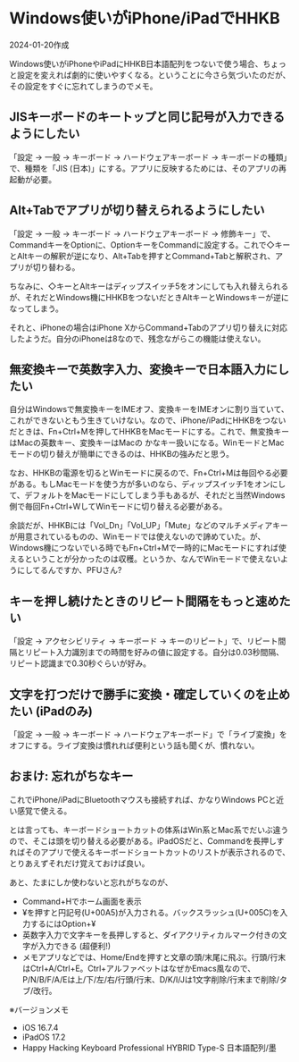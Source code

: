 # Windows使いがiPhone/iPadでHHKB

2024-01-20作成

Windows使いがiPhoneやiPadにHHKB日本語配列をつないで使う場合、ちょっと設定を変えれば劇的に使いやすくなる。ということに今さら気づいたのだが、その設定をすぐに忘れてしまうのでメモ。

## JISキーボードのキートップと同じ記号が入力できるようにしたい

「設定 → 一般 → キーボード → ハードウェアキーボード  → キーボードの種類」で、種類を「JIS (日本)」にする。アプリに反映するためには、そのアプリの再起動が必要。

## Alt+Tabでアプリが切り替えられるようにしたい

「設定 → 一般 → キーボード → ハードウェアキーボード  → 修飾キー」で、CommandキーをOptionに、OptionキーをCommandに設定する。これで◇キーとAltキーの解釈が逆になり、Alt+Tabを押すとCommand+Tabと解釈され、アプリが切り替わる。

ちなみに、◇キーとAltキーはディップスイッチ5をオンにしても入れ替えられるが、それだとWindows機にHHKBをつないだときAltキーとWindowsキーが逆になってしまう。

それと、iPhoneの場合はiPhone XからCommand+Tabのアプリ切り替えに対応したようだ。自分のiPhoneは8なので、残念ながらこの機能は使えない。

## 無変換キーで英数字入力、変換キーで日本語入力にしたい

自分はWindowsで無変換キーをIMEオフ、変換キーをIMEオンに割り当ていて、これができないともう生きていけない。なので、iPhone/iPadにHHKBをつないだときは、Fn+Ctrl+Mを押してHHKBをMacモードにする。これで、無変換キーはMacの英数キー、変換キーはMacの かなキー扱いになる。WinモードとMacモードの切り替えが簡単にできるのは、HHKBの強みだと思う。

なお、HHKBの電源を切るとWinモードに戻るので、Fn+Ctrl+Mは毎回やる必要がある。もしMacモードを使う方が多いのなら、ディップスイッチ1をオンにして、デフォルトをMacモードにしてしまう手もあるが、それだと当然Windows側で毎回Fn+Ctrl+WしてWinモードに切り替える必要がある。

余談だが、HHKBには「Vol_Dn」「Vol_UP」「Mute」などのマルチメディアキーが用意されているものの、Winモードでは使えないので諦めていた。が、Windows機につないでいる時でもFn+Ctrl+Mで一時的にMacモードにすれば使えるということが分かったのは収穫。というか、なんでWinモードで使えないようにしてるんですか、PFUさん?

## キーを押し続けたときのリピート間隔をもっと速めたい

「設定 → アクセシビリティ → キーボード → キーのリピート」で、リピート間隔とリピート入力識別までの時間を好みの値に設定する。自分は0.03秒間隔、リピート認識まで0.30秒ぐらいが好み。

## 文字を打つだけで勝手に変換・確定していくのを止めたい (iPadのみ)

「設定 → 一般 → キーボード → ハードウェアキーボード」で「ライブ変換」をオフにする。ライブ変換は慣れれば便利という話も聞くが、慣れない。

## おまけ: 忘れがちなキー

これでiPhone/iPadにBluetoothマウスも接続すれば、かなりWindows PCと近い感覚で使える。

とは言っても、キーボードショートカットの体系はWin系とMac系でだいぶ違うので、そこは頭を切り替える必要がある。iPadOSだと、Commandを長押しすればそのアプリで使えるキーボードショートカットのリストが表示されるので、とりあえずそれだけ覚えておけば良い。

あと、たまにしか使わないと忘れがちなのが、

- Command+Hでホーム画面を表示
- ¥を押すと円記号(U+00A5)が入力される。バックスラッシュ(U+005C)を入力するにはOption+¥
- 英数字入力で文字キーを長押しすると、ダイアクリティカルマーク付きの文字が入力できる (超便利!)
- メモアプリなどでは、Home/Endを押すと文章の頭/末尾に飛ぶ。行頭/行末はCtrl+A/Ctrl+E。Ctrl+アルファベットはなぜかEmacs風なので、P/N/B/F/A/Eは上/下/左/右/行頭/行末、D/K/I/Jは1文字削除/行末まで削除/タブ/改行。

※バージョンメモ

- iOS 16.7.4
- iPadOS 17.2
- Happy Hacking Keyboard Professional HYBRID Type-S 日本語配列/墨
